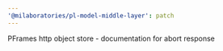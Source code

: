 ```yaml
---
'@milaboratories/pl-model-middle-layer': patch
---
```


PFrames http object store - documentation for abort response
